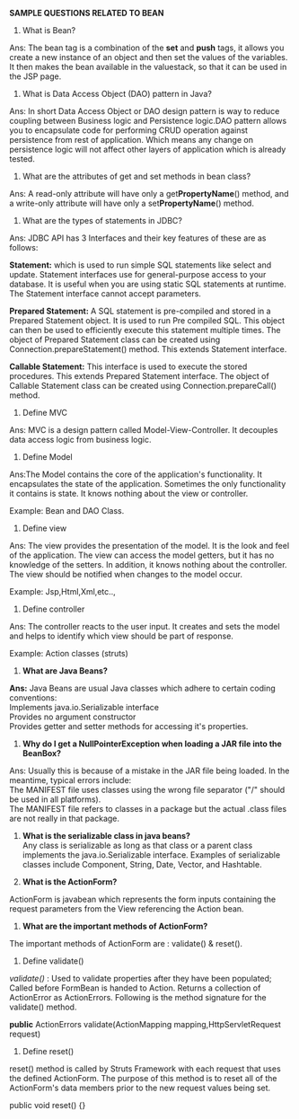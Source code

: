 **SAMPLE QUESTIONS RELATED TO BEAN**

1.  What is Bean?

Ans: The bean tag is a combination of the **set** and **push** tags, it allows
you create a new instance of an object and then set the values of the variables.
It then makes the bean available in the valuestack, so that it can be used in
the JSP page.

1.  What is Data Access Object (DAO) pattern in Java?

Ans: In short Data Access Object or DAO design pattern is way to reduce coupling
between Business logic and Persistence logic.DAO pattern allows you to
encapsulate code for performing CRUD operation against persistence from rest of
application. Which means any change on persistence logic will not affect other
layers of application which is already tested.

1.  What are the attributes of get and set methods in bean class?

Ans: A read-only attribute will have only a get**PropertyName**() method, and a
write-only attribute will have only a set**PropertyName**() method.

1.  What are the types of statements in JDBC?

Ans: JDBC API has 3 Interfaces and their key features of these are as follows:

**Statement:** which is used to run simple SQL statements like select and
update. Statement interfaces use for general-purpose access to your database. It
is useful when you are using static SQL statements at runtime. The Statement
interface cannot accept parameters.

**Prepared Statement:** A SQL statement is pre-compiled and stored in a Prepared
Statement object. It is used to run Pre compiled SQL. This object can then be
used to efficiently execute this statement multiple times. The object of
Prepared Statement class can be created using Connection.prepareStatement()
method. This extends Statement interface.

**Callable Statement:** This interface is used to execute the stored procedures.
This extends Prepared Statement interface. The object of Callable Statement
class can be created using Connection.prepareCall() method.

1.  Define MVC

Ans: MVC is a design pattern called Model-View-Controller. It decouples data
access logic from business logic.

1.  Define Model

Ans:The Model contains the core of the application's functionality. It
encapsulates the state of the application. Sometimes the only functionality it
contains is state. It knows nothing about the view or controller.

Example: Bean and DAO Class.

1.  Define view

Ans: The view provides the presentation of the model. It is the look and feel of
the application. The view can access the model getters, but it has no knowledge
of the setters. In addition, it knows nothing about the controller. The view
should be notified when changes to the model occur.

Example: Jsp,Html,Xml,etc..,

1.  Define controller

Ans: The controller reacts to the user input. It creates and sets the model and
helps to identify which view should be part of response.

Example: Action classes (struts)

1.  **What are Java Beans?**

**Ans:** Java Beans are usual Java classes which adhere to certain coding
conventions:  
Implements java.io.Serializable interface  
Provides no argument constructor  
Provides getter and setter methods for accessing it's properties.

1.  **Why do I get a NullPointerException when loading a JAR file into the
    BeanBox?**

Ans: Usually this is because of a mistake in the JAR file being loaded. In the
meantime, typical errors include:  
The MANIFEST file uses classes using the wrong file separator ("/" should be
used in all platforms).  
The MANIFEST file refers to classes in a package but the actual .class files are
not really in that package.

1.  **What is the serializable class in java beans?**  
    Any class is serializable as long as that class or a parent class implements
    the java.io.Serializable interface. Examples of serializable classes include
    Component, String, Date, Vector, and Hashtable.

2.  **What is the ActionForm?**

ActionForm is javabean which represents the form inputs containing the request
parameters from the View referencing the Action bean.

1.  **What are the important methods of ActionForm?**

The important methods of ActionForm are : validate() & reset().

1.  Define validate()

*validate()* : Used to validate properties after they have been populated;
Called before FormBean is handed to Action. Returns a collection of ActionError
as ActionErrors. Following is the method signature for the validate() method.

**public** ActionErrors validate(ActionMapping mapping,HttpServletRequest
request)

1.  Define reset()

reset() method is called by Struts Framework with each request that uses the
defined ActionForm. The purpose of this method is to reset all of the
ActionForm's data members prior to the new request values being set.

public void reset() {}
